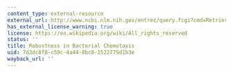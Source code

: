 ```yaml
---
content_type: external-resource
external_url: http://www.ncbi.nlm.nih.gov/entrez/query.fcgi?cmd=Retrieve&db=PubMed&dopt=Citation&list_uids=9923680
has_external_license_warning: true
license: https://en.wikipedia.org/wiki/All_rights_reserved
status: ''
title: Robustness in Bacterial Chemotaxis
uid: 7d2dc8f8-c59c-4a44-8bc8-1522779d1b3e
wayback_url: ''
---
```

